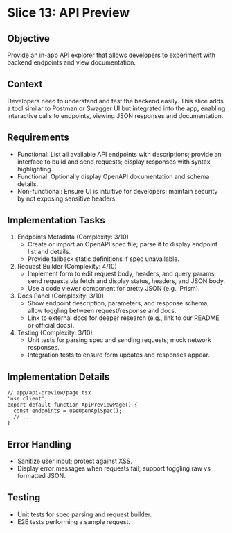# Slice 13: API Preview
## Objective
Provide an in-app API explorer that allows developers to experiment with backend endpoints and view documentation.
## Context
Developers need to understand and test the backend easily. This slice adds a tool similar to Postman or Swagger UI but integrated into the app, enabling interactive calls to endpoints, viewing JSON responses and documentation.
## Requirements
- Functional: List all available API endpoints with descriptions; provide an interface to build and send requests; display responses with syntax highlighting.
- Functional: Optionally display OpenAPI documentation and schema details.
- Non-functional: Ensure UI is intuitive for developers; maintain security by not exposing sensitive headers.
## Implementation Tasks
1. Endpoints Metadata (Complexity: 3/10)
   - Create or import an OpenAPI spec file; parse it to display endpoint list and details.
   - Provide fallback static definitions if spec unavailable.
2. Request Builder (Complexity: 4/10)
   - Implement form to edit request body, headers, and query params; send requests via fetch and display status, headers, and JSON body.
   - Use a code viewer component for pretty JSON (e.g., Prism).
3. Docs Panel (Complexity: 3/10)
   - Show endpoint description, parameters, and response schema; allow toggling between request/response and docs.
   - Link to external docs for deeper research (e.g., link to our README or official docs).
4. Testing (Complexity: 3/10)
   - Unit tests for parsing spec and sending requests; mock network responses.
   - Integration tests to ensure form updates and responses appear.
## Implementation Details
```
// app/api-preview/page.tsx
'use client';
export default function ApiPreviewPage() {
  const endpoints = useOpenApiSpec();
  // ...
}
```
## Error Handling
- Sanitize user input; protect against XSS.
- Display error messages when requests fail; support toggling raw vs formatted JSON.
## Testing
- Unit tests for spec parsing and request builder.
- E2E tests performing a sample request.
